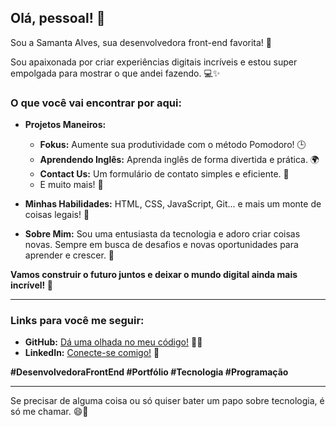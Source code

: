 ## Olá, pessoal! 👋

Sou a Samanta Alves, sua desenvolvedora front-end favorita! 🌟

Sou apaixonada por criar experiências digitais incríveis e estou super empolgada para mostrar o que andei fazendo. 💻✨

### O que você vai encontrar por aqui:

* **Projetos Maneiros:**
    * **Fokus:** Aumente sua produtividade com o método Pomodoro! 🕒
    * **Aprendendo Inglês:** Aprenda inglês de forma divertida e prática. 🌍
    * **Contact Us:** Um formulário de contato simples e eficiente. 📩
    * E muito mais! 🚀

* **Minhas Habilidades:** HTML, CSS, JavaScript, Git... e mais um monte de coisas legais! 💪

* **Sobre Mim:** Sou uma entusiasta da tecnologia e adoro criar coisas novas. Sempre em busca de desafios e novas oportunidades para aprender e crescer. 🌱

**Vamos construir o futuro juntos e deixar o mundo digital ainda mais incrível! 🚀**

---

### Links para você me seguir:

* **GitHub:** [Dá uma olhada no meu código!](https://github.com/SamantaSilva) 🧑‍💻
* **LinkedIn:** [Conecte-se comigo!](https://www.linkedin.com/in/samanta-alves-da-silva-19a56b22a/) 💼

**#DesenvolvedoraFrontEnd #Portfólio #Tecnologia #Programação**

---

Se precisar de alguma coisa ou só quiser bater um papo sobre tecnologia, é só me chamar. 😄🚀
